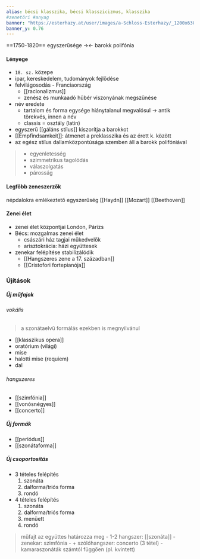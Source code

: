 ```yaml
---
alias: bécsi klasszika, bécsi klasszicizmus, klasszika
#zenetöri #anyag
banner: "https://esterhazy.at/user/images/a-Schloss-Esterhazy/_1200x630_crop_center-center_82_none/Schloss-Esterhazy-Geschichte_-historisch-cEsterhazy.jpg?mtime=1562681232"
banner_y: 0.76
---
```


==1750-1820==
egyszerűsége -><- barokk polifónia

#### Lényege
- `18. sz.` közepe
- ipar, kereskedelem, tudományok fejlődése
- felvilágosodás - Franciaország
	- [[racionalizmus]]
	- zenész és munkaadó hűbér viszonyának megszűnése
- név eredete
	- tartalom és forma egysége hiánytalanul megvalósul -> antik törekvés, innen a név
	- classis = osztály (latin)
- egyszerű [[gáláns stílus]] kiszorítja a barokkot
- [[Empfindsamkeit]]: átmenet a preklasszika és az érett k. között
- az egész stílus dallamközpontúsága szemben áll a barokk polifóniával

>  - egyenletesség
>  - szimmetrikus tagolódás
>  - válaszolgatás
>  - párosság


#### Legfőbb zeneszerzők
népdalokra emlékeztető egyszerűség
[[Haydn]]
[[Mozart]]
[[Beethoven]]

#### Zenei élet
- zenei élet központjai London, Párizs
- Bécs: mozgalmas zenei élet
	- császári ház tagjai műkedvelők
	- arisztokrácia: házi együttesek
- zenekar felépítése stabilizálódik
	- [[Hangszeres zene a 17. században]]
	- [[Cristofori fortepianója]]

### Újítások
##### Új műfajok
###### vokális
>a szonátaelvű formálás ezekben is megnyilvánul
-   [[klasszikus opera]]
-   oratórium (világi)
-   mise
-   halotti mise (requiem)
-   dal
###### hangszeres
- [[szimfónia]]
- [[vonósnégyes]]
- [[concerto]]

##### Új formák
- [[periódus]]
- [[szonátaforma]]

##### Új csoportosítás
- 3 tételes felépítés
	1. szonáta
	2. dalforma/triós forma
	3. rondó
- 4 tételes felépítés
	1. szonáta
	2. dalforma/triós forma
	3. menüett
	4. rondó
> műfajt az együttes határozza meg
	- 1-2 hangszer: [[szonáta]]
	- zenekar: szimfónia
	- + szólóhangszer: concerto (3 tétel)
	- kamaraszonáták számtól függően (pl. kvintett)

